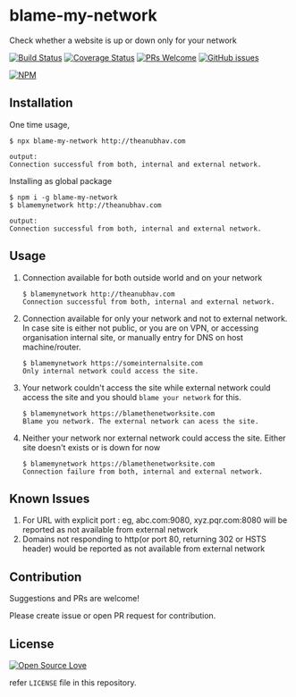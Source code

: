 # blame-my-network

Check whether a website is up or down only for your network

[![Build Status](https://travis-ci.org/anubhavsrivastava/blame-my-network.svg?branch=master)](https://travis-ci.org/anubhavsrivastava/blame-my-network)
[![Coverage Status](https://coveralls.io/repos/github/anubhavsrivastava/blame-my-network/badge.svg?branch=master)](https://coveralls.io/github/anubhavsrivastava/blame-my-network?branch=master)
[![PRs Welcome](https://img.shields.io/badge/PRs-welcome-brightgreen.svg?style=flat-square)](http://makeapullrequest.com)
[![GitHub issues](https://img.shields.io/github/issues/anubhavsrivastava/blame-my-network.svg?style=flat-square)](https://github.com/anubhavsrivastava/blame-my-network/issues)

[![NPM](https://nodei.co/npm/blame-my-network.png?downloads=true&stars=true)](https://nodei.co/npm/blame-my-network/)

## Installation

One time usage,

    $ npx blame-my-network http://theanubhav.com

    output:
    Connection successful from both, internal and external network.

Installing as global package

    $ npm i -g blame-my-network
    $ blamemynetwork http://theanubhav.com

    output:
    Connection successful from both, internal and external network.

## Usage

1.  Connection available for both outside world and on your network

        $ blamemynetwork http://theanubhav.com
        Connection successful from both, internal and external network.

2.  Connection available for only your network and not to external network. In case site is either not public, or you are on VPN, or accessing organisation internal site, or manually entry for DNS on host machine/router.

        $ blamemynetwork https://someinternalsite.com
        Only internal network could access the site.

3.  Your network couldn't access the site while external network could access the site and you should `blame your network` for this.

        $ blamemynetwork https://blamethenetworksite.com
        Blame you network. The external network can acess the site.

4.  Neither your network nor external network could access the site. Either site doesn't exists or is down for now

        $ blamemynetwork https://blamethenetworksite.com
        Connection failure from both, internal and external network.

## Known Issues

1. For URL with explicit port : eg, abc.com:9080, xyz.pqr.com:8080 will be reported as not available from external network
2. Domains not responding to http(or port 80, returning 302 or HSTS header) would be reported as not available from external network

## Contribution

Suggestions and PRs are welcome!

Please create issue or open PR request for contribution.

## License

[![Open Source Love](https://badges.frapsoft.com/os/mit/mit.svg?v=102)](LICENSE)

refer `LICENSE` file in this repository.
